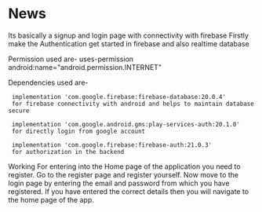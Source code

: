 # News
Its basically a signup and login page with connectivity with firebase
Firstly make the Authentication get started in firebase and also realtime database 


Permission used are-
    uses-permission android:name="android.permission.INTERNET"
    
Dependencies used are-

     implementation 'com.google.firebase:firebase-database:20.0.4' 
     for firebase connectivity with android and helps to maintain database secure
     
     implementation 'com.google.android.gms:play-services-auth:20.1.0'
     for directly login from google account
     
     implementation 'com.google.firebase:firebase-auth:21.0.3'
     for authorization in the backend
     
     
Working
For entering into the Home page of the application you need to register. 
Go to the register page and register yourself. 
Now move to the login page by entering the email and password from which you have registered. 
If you have entered the correct details then you will navigate to the home page of the app.
